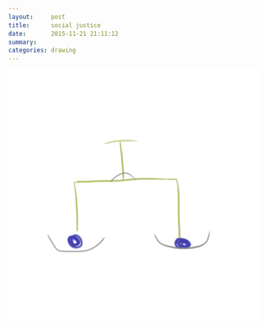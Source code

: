```yaml
---
layout:     post
title:      social justice
date:       2015-11-21 21:11:12
summary:    
categories: drawing
---
```

![social justice](/images/_diary/social-justice.png "and blue balls")
